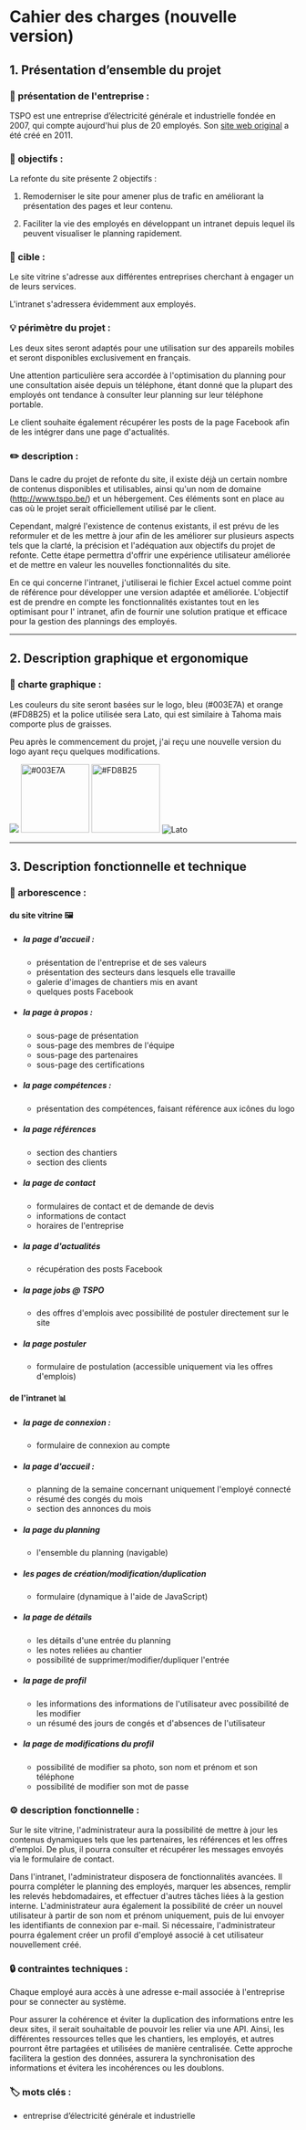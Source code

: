 # Cahier des charges (nouvelle version)

## 1. Présentation d’ensemble du projet

### 📄 présentation de l'entreprise :

TSPO est une entreprise d’électricité générale et industrielle fondée en 2007, qui compte aujourd'hui plus de 20
employés. Son [site web original](http://www.tspo.be/) a été créé en 2011.

### 🎯 objectifs :

La refonte du site présente 2 objectifs :

1. Remoderniser le site pour amener plus de trafic en améliorant la présentation des pages et leur contenu.

2. Faciliter la vie des employés en développant un intranet depuis lequel ils peuvent visualiser le planning rapidement.

### 👥 cible :

Le site vitrine s'adresse aux différentes entreprises cherchant à engager un de leurs services.

L'intranet s'adressera évidemment aux employés.

### 💡 périmètre du projet :

Les deux sites seront adaptés pour une utilisation sur des appareils mobiles et seront disponibles exclusivement en
français.

Une attention particulière sera accordée à l'optimisation du planning pour une consultation aisée depuis un téléphone,
étant donné que la plupart des employés ont tendance à consulter leur planning sur leur téléphone portable.

Le client souhaite également récupérer les posts de la page Facebook afin de les intégrer dans une page d'actualités.

### ✏️ description :

Dans le cadre du projet de refonte du site, il existe déjà un certain nombre de contenus disponibles et utilisables,
ainsi qu'un nom de domaine (http://www.tspo.be/) et un hébergement. Ces éléments sont en place au cas où le projet
serait officiellement utilisé par le client.

Cependant, malgré l'existence de contenus existants, il est prévu de les reformuler et de les mettre à jour afin de les
améliorer sur plusieurs aspects tels que la clarté, la précision et l'adéquation aux objectifs du projet de refonte.
Cette étape permettra d'offrir une expérience utilisateur améliorée et de mettre en valeur les nouvelles fonctionnalités
du site.

En ce qui concerne l'intranet, j'utiliserai le fichier Excel actuel comme point de référence pour développer une version
adaptée et améliorée. L'objectif est de prendre en compte les fonctionnalités existantes tout en les optimisant pour l'
intranet, afin de fournir une solution pratique et efficace pour la gestion des plannings des employés.

---

## 2. Description graphique et ergonomique

### 🎨 charte graphique :

Les couleurs du site seront basées sur le logo, bleu (#003E7A) et orange (#FD8B25) et la police utilisée sera Lato, qui
est similaire à Tahoma mais comporte plus de graisses.

Peu après le commencement du projet, j'ai reçu une nouvelle version du logo ayant reçu quelques modifications.

<img src="readme/logo-new.svg"/>
<img src="readme/003E7A.png" alt="#003E7A" width="120"/>
<img src="readme/FD8B25.png" alt="#FD8B25" width="120"/>
<img src="readme/Lato.png" alt="Lato"/>

---

## 3. Description fonctionnelle et technique

### 🌳 arborescence :

#### du site vitrine 🖼

- ##### la page d'accueil :
    - présentation de l'entreprise et de ses valeurs
    - présentation des secteurs dans lesquels elle travaille
    - galerie d'images de chantiers mis en avant
    - quelques posts Facebook
- ##### la page à propos :
    - sous-page de présentation
    - sous-page des membres de l'équipe
    - sous-page des partenaires
    - sous-page des certifications
- ##### la page compétences :
    - présentation des compétences, faisant référence aux icônes du logo
- ##### la page références
    - section des chantiers
    - section des clients
- ##### la page de contact
    - formulaires de contact et de demande de devis
    - informations de contact
    - horaires de l'entreprise
- ##### la page d'actualités
    - récupération des posts Facebook
- ##### la page jobs @ TSPO
    - des offres d'emplois avec possibilité de postuler directement sur le site
- ##### la page postuler
    - formulaire de postulation (accessible uniquement via les offres d'emplois)

#### de l'intranet 📊

- ##### la page de connexion :
    - formulaire de connexion au compte
- ##### la page d'accueil :
    - planning de la semaine concernant uniquement l'employé connecté
    - résumé des congés du mois
    - section des annonces du mois
- ##### la page du planning
    - l'ensemble du planning (navigable)
- ##### les pages de création/modification/duplication
    - formulaire (dynamique à l'aide de JavaScript)
- ##### la page de détails
    - les détails d'une entrée du planning
    - les notes reliées au chantier
    - possibilité de supprimer/modifier/dupliquer l'entrée
- ##### la page de profil
    - les informations des informations de l'utilisateur avec possibilité de les modifier
    - un résumé des jours de congés et d'absences de l'utilisateur
- ##### la page de modifications du profil
    - possibilité de modifier sa photo, son nom et prénom et son téléphone
    - possibilité de modifier son mot de passe

### ⚙️ description fonctionnelle :

Sur le site vitrine, l'administrateur aura la possibilité de mettre à jour les contenus dynamiques tels que les partenaires, les références et les offres d'emploi. De plus, il pourra consulter et récupérer les messages envoyés via le formulaire de contact.

Dans l'intranet, l'administrateur disposera de fonctionnalités avancées. Il pourra compléter le planning des employés, marquer les absences, remplir les relevés hebdomadaires, et effectuer d'autres tâches liées à la gestion interne. L'administrateur aura également la possibilité de créer un nouvel utilisateur à partir de son nom et prénom uniquement, puis de lui envoyer les identifiants de connexion par e-mail. Si nécessaire, l'administrateur pourra également créer un profil d'employé associé à cet utilisateur nouvellement créé.

### 🔒 contraintes techniques :

Chaque employé aura accès à une adresse e-mail associée à l'entreprise pour se connecter au système.

Pour assurer la cohérence et éviter la duplication des informations entre les deux sites, il serait souhaitable de pouvoir les relier via une API. Ainsi, les différentes ressources telles que les chantiers, les employés, et autres pourront être partagées et utilisées de manière centralisée. Cette approche facilitera la gestion des données, assurera la synchronisation des informations et évitera les incohérences ou les doublons.

### 🏷️ mots clés :

- entreprise d’électricité générale et industrielle